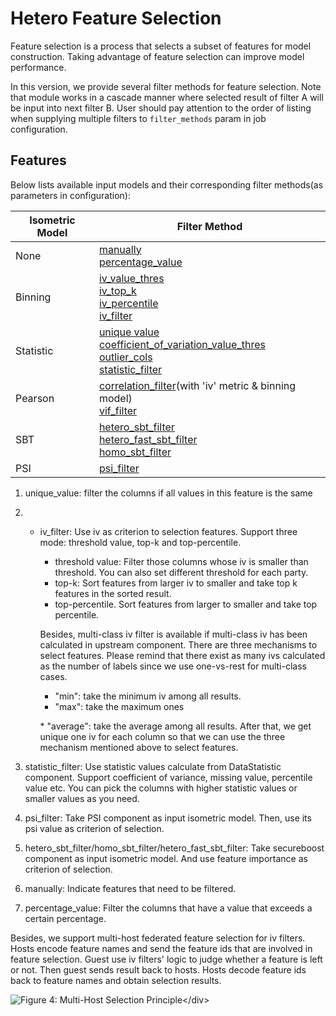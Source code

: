 # Hetero Feature Selection

Feature selection is a process that selects a subset of features for
model construction. Taking advantage of feature selection can improve
model performance.

In this version, we provide several filter methods for feature
selection. Note that module works in a cascade manner where 
selected result of filter A will be input into next filter B. 
User should pay attention to the order of listing when 
supplying multiple filters to `filter_methods` param in job configuration.

## Features

Below lists available input models and their corresponding filter methods(as parameters in configuration):

| Isometric Model 	| Filter Method                                                                                                                                                                                                                                                                                                                                                                                                                                                                                                   	|
|-----------------	|-----------------------------------------------------------------------------------------------------------------------------------------------------------------------------------------------------------------------------------------------------------------------------------------------------------------------------------------------------------------------------------------------------------------------------------------------------------------------------------------------------------------	|
| None            	| [manually](../../examples/pipeline/hetero_feature_selection/pipeline-hetero-feature-selection-manually-left.py) <br> [percentage_value](../../examples/pipeline/hetero_feature_selection/pipeline-hetero-feature-selection-percentage-value.py)                                                                                                                                                                                                                                                                 	|
| Binning         	| [iv_value_thres](../../examples/pipeline/hetero_feature_selection/pipeline-hetero-feature-selection-iv-selection.py) <br> [iv_top_k](../../examples/pipeline/hetero_feature_selection/pipeline-hetero-feature-selection-iv-top-k.py) <br> [iv_percentile](../../examples/pipeline/hetero_feature_selection/pipeline-hetero-feature-selection-multi-host.py) <br> [iv_filter](../../examples/pipeline/hetero_feature_selection/pipeline-hetero-feature-selection-local-only.py)                                  	|
| Statistic       	| [unique value](../../examples/pipeline/hetero_feature_selection/pipeline-hetero-feature-selection-manually.py) <br> [coefficient_of_variation_value_thres](../../examples/pipeline/hetero_feature_selection/pipeline-hetero-feature-selection-manually.py) <br> [outlier_cols](../../examples/pipeline/hetero_feature_selection/pipeline-hetero-feature-selection-select-col-names.py) <br> [statistic_filter](../../examples/pipeline/hetero_feature_selection/pipeline-hetero-feature-selection-multi-iso.py) 	|
| Pearson         	| [correlation_filter](../../examples/pipeline/hetero_feature_selection/pipeline-hetero-feature-selection-pearson.py)(with 'iv' metric & binning model) <br> [vif_filter](../../examples/pipeline/hetero_feature_selection/pipeline-hetero-feature-selection-vif.py)                                                                                                                                                                                                                                              	|
| SBT             	| [hetero_sbt_filter](../../examples/pipeline/hetero_feature_selection/pipeline-hetero-feature-selection-multi-iso.py) <br> [hetero_fast_sbt_filter](../../examples/pipeline/hetero_feature_selection/pipeline-hetero-feature-selection-fast-sbt.py) <br> [homo_sbt_filter](../../examples/pipeline/hetero_feature_selection/pipeline-hetero-feature-selection-homo-sbt.py)                                                                                                                                       	|
| PSI             	| [psi_filter](../../examples/pipeline/hetero_feature_selection/pipeline-hetero-feature-selection-multi-iso.py)                                                                                                                                                                                                                                                                                                                                                                                                   	|

1.  unique\_value: filter the columns if all values in this feature is
    the same

2.    - iv\_filter: Use iv as criterion to selection features. Support
        three mode: threshold value, top-k and top-percentile.
        
          - threshold value: Filter those columns whose iv is smaller
            than threshold. You can also set different threshold for
            each party.
          - top-k: Sort features from larger iv to smaller and take top
            k features in the sorted result.
          - top-percentile. Sort features from larger to smaller and
            take top percentile.
        
        Besides, multi-class iv filter is available if multi-class iv
        has been calculated in upstream component. There are three
        mechanisms to select features. Please remind that there exist as
        many ivs calculated as the number of labels since we use
        one-vs-rest for multi-class cases.
        
          - "min": take the minimum iv among all results.
          - "max": take the maximum ones
        
        \* "average": take the average among all results. After that, we
        get unique one iv for each column so that we can use the three
        mechanism mentioned above to select features.

3.  statistic\_filter: Use statistic values calculate from DataStatistic
    component. Support coefficient of variance, missing value,
    percentile value etc. You can pick the columns with higher statistic
    values or smaller values as you need.

4.  psi\_filter: Take PSI component as input isometric model. Then, use
    its psi value as criterion of selection.

5.  hetero\_sbt\_filter/homo\_sbt\_filter/hetero\_fast\_sbt\_filter:
    Take secureboost component as input isometric model. And use feature
    importance as criterion of selection.

6.  manually: Indicate features that need to be filtered.

7.  percentage\_value: Filter the columns that have a value that exceeds
    a certain percentage.

Besides, we support multi-host federated feature selection for iv
filters. Hosts encode feature names and send the feature ids that are
involved in feature selection. Guest use iv filters' logic to judge
whether a feature is left or not. Then guest sends result back to hosts.
Hosts decode feature ids back to feature names and obtain selection
results.

![Figure 4: Multi-Host Selection
Principle\</div\>](../images/multi_host_selection.png)


<!-- mkdocs
## Param

::: federatedml.param.feature_selection_param
    rendering:
      heading_level: 3
      show_source: true
      show_root_heading: true
      show_root_toc_entry: false
      show_root_full_path: false
-->

